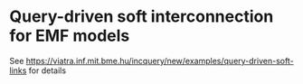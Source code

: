 Query-driven soft interconnection for EMF models
================================================

See https://viatra.inf.mit.bme.hu/incquery/new/examples/query-driven-soft-links for details